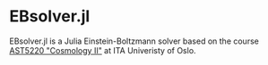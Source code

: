 # EBsolver.jl

EBsolver.jl is a Julia Einstein-Boltzmann solver based on the course [AST5220 "Cosmology II"](https://github.com/HAWinther/AST5220-Cosmology/) at ITA Univeristy of Oslo.
